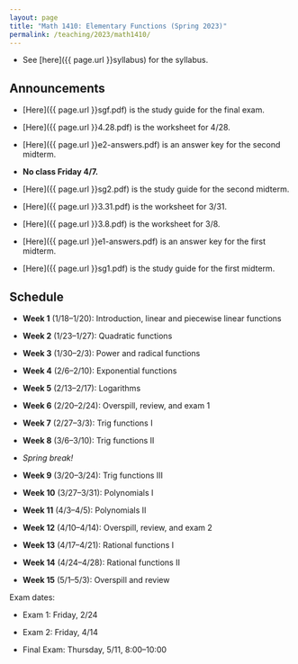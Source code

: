 ```yaml
---
layout: page
title: "Math 1410: Elementary Functions (Spring 2023)"
permalink: /teaching/2023/math1410/
---
```


* See [here]({{ page.url }}syllabus) for the syllabus.



Announcements
-------------

* [Here]({{ page.url }}sgf.pdf) is the study guide for the final exam.

* [Here]({{ page.url }}4.28.pdf) is the worksheet for 4/28.

* [Here]({{ page.url }}e2-answers.pdf) is an answer key for the second midterm.

* **No class Friday 4/7.**

* [Here]({{ page.url }}sg2.pdf) is the study guide for the second midterm.

* [Here]({{ page.url }}3.31.pdf) is the worksheet for 3/31.

* [Here]({{ page.url }}3.8.pdf) is the worksheet for 3/8.

* [Here]({{ page.url }}e1-answers.pdf) is an answer key for the first midterm.

* [Here]({{ page.url }}sg1.pdf) is the study guide for the first midterm.

Schedule
--------

* **Week 1** (1/18–1/20): Introduction, linear and piecewise linear functions

* **Week 2** (1/23–1/27): Quadratic functions

* **Week 3** (1/30–2/3): Power and radical functions

* **Week 4** (2/6–2/10): Exponential functions

* **Week 5** (2/13–2/17): Logarithms

* **Week 6** (2/20–2/24): Overspill, review, and exam 1

* **Week 7** (2/27–3/3): Trig functions I

* **Week 8** (3/6–3/10): Trig functions II

* *Spring break!*

* **Week 9** (3/20–3/24): Trig functions III

* **Week 10** (3/27–3/31): Polynomials I

* **Week 11** (4/3–4/5): Polynomials II

* **Week 12** (4/10–4/14): Overspill, review, and exam 2

* **Week 13** (4/17–4/21): Rational functions I

* **Week 14** (4/24–4/28): Rational functions II

* **Week 15** (5/1–5/3): Overspill and review

Exam dates:

* Exam 1: Friday, 2/24

* Exam 2: Friday, 4/14

* Final Exam: Thursday, 5/11, 8:00–10:00
	
	
